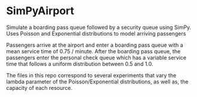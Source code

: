 # SimPyAirport
Simulate a boarding pass queue followed by a security queue using SimPy. Uses Poisson and Exponential distributions to model arriving passengers

Passengers arrive at the airport and enter a boarding pass queue with a mean service time of 0.75 / minute. After the boarding pass queue, the passengers enter the personal check queue which has a variable service time that follows a uniform distribution between 0.5 and 1.0.

The files in this repo correspond to several experiments that vary the lambda parameter of the Poisson/Exponential distributions, as well as, the capacity of each resource.
